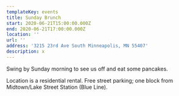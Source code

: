 ```yaml
---
templateKey: events
title: Sunday Brunch
start: 2020-06-21T15:00:00.000Z
end: 2020-06-21T17:00:00.000Z
location: ''
url: ''
address: '3215 23rd Ave South Minneapolis, MN 55407'
description: x
---
```

Swing by Sunday morning to see us off and eat some pancakes.

Location is a residential rental. Free street parking; one block from Midtown/Lake Street Station (Blue Line).
